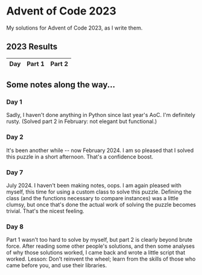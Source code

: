 # Advent of Code 2023

My solutions for Advent of Code 2023, as I write them.

<!--- advent_readme_stars table --->
## 2023 Results

| Day | Part 1 | Part 2 |
| :---: | :---: | :---: |
<!--- advent_readme_stars table --->

## Some notes along the way...

### Day 1
Sadly, I haven't done anything in Python since last year's AoC. I'm definitely rusty.
(Solved part 2 in February: not elegant but functional.)

### Day 2
It's been another while -- now February 2024.
I am so pleased that I solved this puzzle in a short afternoon.  That's a confidence boost. 

### Day 7
July 2024.  I haven't been making notes, oops. 
I am again pleased with myself, this time for using a custom class to solve this puzzle. Defining the class (and the 
functions necessary to compare instances) was a little clumsy, but once that's done the actual work of solving the 
puzzle becomes trivial. That's the nicest feeling.

### Day 8
Part 1 wasn't too hard to solve by myself, but part 2 is clearly beyond brute force.  After reading some other people's 
solutions, and then some analyses of why those solutions worked, I came back and wrote a little script that worked.
Lesson: Don't reinvent the wheel; learn from the skills of those who came before you, and use their libraries.
